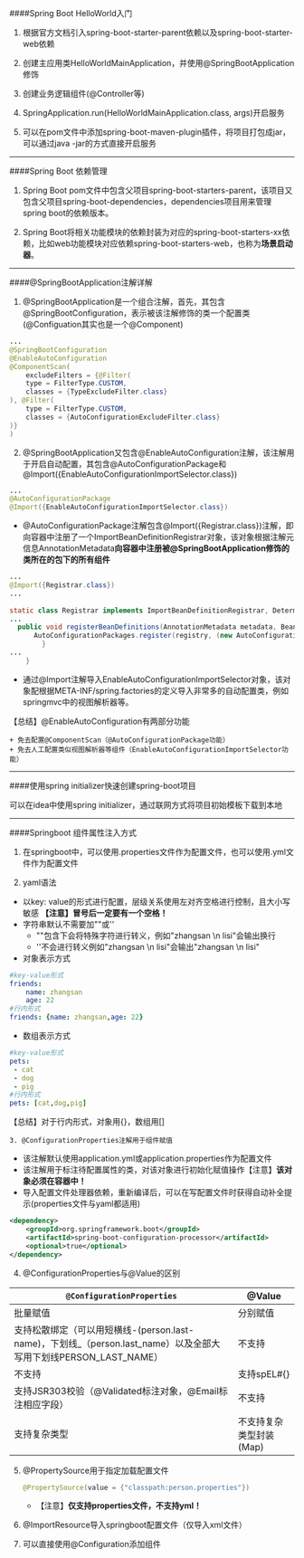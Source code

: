 ####Spring Boot HelloWorld入门

1. 根据官方文档引入spring-boot-starter-parent依赖以及spring-boot-starter-web依赖

2. 创建主应用类HelloWorldMainApplication，并使用@SpringBootApplication修饰

3. 创建业务逻辑组件(@Controller等)

4. SpringApplication.run(HelloWorldMainApplication.class, args)开启服务

5. 可以在pom文件中添加spring-boot-maven-plugin插件，将项目打包成jar，可以通过java -jar的方式直接开启服务

---

####Spring Boot 依赖管理

1. Spring Boot pom文件中包含父项目spring-boot-starters-parent，该项目又包含父项目spring-boot-dependencies，dependencies项目用来管理spring boot的依赖版本。

2. Spring Boot将相关功能模块的依赖封装为对应的spring-boot-starters-xx依赖，比如web功能模块对应依赖spring-boot-starters-web，也称为**场景启动器**。

---

####@SpringBootApplication注解详解

1. @SpringBootApplication是一个组合注解，首先，其包含@SpringBootConfiguration，表示被该注解修饰的类一个配置类(@Configuation其实也是一个@Component)

```java
...
@SpringBootConfiguration
@EnableAutoConfiguration
@ComponentScan(
    excludeFilters = {@Filter(
    type = FilterType.CUSTOM,
    classes = {TypeExcludeFilter.class}
), @Filter(
    type = FilterType.CUSTOM,
    classes = {AutoConfigurationExcludeFilter.class}
)}
)
```

2. @SpringBootApplication又包含@EnableAutoConfiguration注解，该注解用于开启自动配置，其包含@AutoConfigurationPackage和@Import({EnableAutoConfigurationImportSelector.class})

  ```java
  ...
  @AutoConfigurationPackage
  @Import({EnableAutoConfigurationImportSelector.class})
  ```

  + @AutoConfigurationPackage注解包含@Import({Registrar.class})注解，即向容器中注册了一个ImportBeanDefinitionRegistrar对象，该对象根据注解元信息AnnotationMetadata**向容器中注册被@SpringBootApplication修饰的类所在的包下的所有组件**

  ```java
  ...
  @Import({Registrar.class})
  ...
      
  static class Registrar implements ImportBeanDefinitionRegistrar, DeterminableImports {
  ...
  	public void registerBeanDefinitions(AnnotationMetadata metadata, BeanDefinitionRegistry registry) {
  		AutoConfigurationPackages.register(registry, (new AutoConfigurationPackages.PackageImport(metadata)).getPackageName());
          }
  ...
      }
  ```
  + 通过@Import注解导入EnableAutoConfigurationImportSelector对象，该对象配根据META-INF/spring.factories的定义导入非常多的自动配置类，例如springmvc中的视图解析器等。

  【总结】@EnableAutoConfiguration有两部分功能

	+ 免去配置@ComponentScan（@AutoConfigurationPackage功能）
	+ 免去人工配置类似视图解析器等组件（EnableAutoConfigurationImportSelector功能）

---

####使用spring initializer快速创建spring-boot项目

可以在idea中使用spring initializer，通过联网方式将项目初始模板下载到本地

---

####Springboot 组件属性注入方式

1. 在springboot中，可以使用.properties文件作为配置文件，也可以使用.yml文件作为配置文件

2. yaml语法

  + 以key: value的形式进行配置，层级关系使用左对齐空格进行控制，且大小写敏感
    **【注意】冒号后一定要有一个空格！**
  + 字符串默认不需要加""或''
    + ""包含下会将特殊字符进行转义，例如"zhangsan \n lisi"会输出换行
    + ''不会进行转义例如"zhangsan \n lisi"会输出"zhangsan \n lisi"
  + 对象表示方式

  ```yaml
  #key-value形式
  friends:
      name: zhangsan
      age: 22
  #行内形式
  friends: {name: zhangsan,age: 22}
  ```

  + 数组表示方式

  ```yaml
  #key-value形式
  pets:
   - cat
   - dog
   - pig
  #行内形式
  pets: [cat,dog,pig]
  ```

  【总结】对于行内形式，对象用{}，数组用[]


    3. @ConfigurationProperties注解用于组件赋值

+ 该注解默认使用application.yml或application.properties作为配置文件
+ 该注解用于标注待配置属性的类，对该对象进行初始化赋值操作【注意】**该对象必须在容器中！**
+ 导入配置文件处理器依赖，重新编译后，可以在写配置文件时获得自动补全提示(properties文件与yaml都适用)

```xml
<dependency>
    <groupId>org.springframework.boot</groupId>
    <artifactId>spring-boot-configuration-processor</artifactId>
    <optional>true</optional>
</dependency>
```

4. @ConfigurationProperties与@Value的区别

| `@ConfigurationProperties`                                   | @Value                  |
| ------------------------------------------------------------ | ----------------------- |
| 批量赋值                                                     | 分别赋值                |
| 支持松散绑定（可以用短横线-(person.last-name)，下划线_（person.last_name）以及全部大写用下划线PERSON_LAST_NAME） | 不支持                  |
| 不支持                                                       | 支持spEL#{}             |
| 支持JSR303校验（@Validated标注对象，@Email标注相应字段）     | 不支持                  |
| 支持复杂类型                                                 | 不支持复杂类型封装(Map) |

5. @PropertySource用于指定加载配置文件

   ```java
   @PropertySource(value = {"classpath:person.properties"})
   ```

   + 【注意】**仅支持properties文件，不支持yml！**

6. @ImportResource导入springboot配置文件（仅导入xml文件）

7. 可以直接使用@Configuration添加组件



